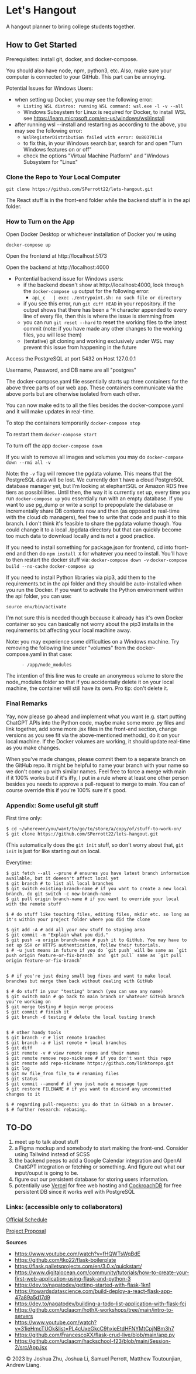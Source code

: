 # Let's Hangout
A hangout planner to bring college students together.

## How to Get Started
Prerequisites: install git, docker, and docker-compose.

You should also have node, npm, python3, etc. Also, make sure your computer is connected to your GitHub. This part can be annoying.

Potential Issues for Windows Users:
- when setting up Docker, you may see the following error:
   - `Listing WSL distros: running WSL command: wsl.exe -l -v --all`
   - Windows Subsystem for Linux is required for Docker, to install WSL see https://learn.microsoft.com/en-us/windows/wsl/install
- after running wsl --install and restarting as according to the above, you may see the following error:
  - `WslRegisterDistribution failed with error: 0x80370114`
  - to fix this, in your Windows search bar, search for and open "Turn Windows features on or off"
  - check the options "Virtual Machine Platform" and "Windows Subsystem for "Linux"

### Clone the Repo to Your Local Computer

`git clone https://github.com/SPerrott22/lets-hangout.git`

The React stuff is in the front-end folder while the backend stuff is in the api folder.

### How to Turn on the App

Open Docker Desktop or whichever installation of Docker you're using

`docker-compose up`

Open the frontend at http://localhost:5173

Open the backend at http://localhost:4000
- Pontential backend issue for Windows users:
  - if the backend doesn't show at http://localhost:4000, look through the `docker-compose up` output for the following error:
    - `api_c   | exec ./entrypoint.sh: no such file or directory`
  - if you see this error, run `git diff HEAD` in your repository. if the output shows that there has been a `^M` character appended to every line of every file, then this is where the issue is stemming from
  - you can run `git reset --hard` to reset the working files to the latest commit (note: if you have made any other changes to the working files, you will lose them)
  - (tentative) git cloning and working exclusively under WSL may prevent this issue from happening in the future

Access the PostgreSQL at port 5432 on Host 127.0.0.1

Username, Password, and DB name are all "postgres"

The docker-compose.yaml file essentially starts up three containers for the above three parts of our web app. These containers communicate via the above ports but are otherwise isolated from each other.

You can now make edits to all the files besides the docker-compose.yaml and it will make updates in real-time.

To stop the containers temporarily
`docker-compose stop`

To restart them
`docker-compose start`

To turn off the app
`docker-compose down`

If you wish to remove all images and volumes you may do
`docker-compose down --rmi all -v`

Note: the `-v` flag will remove the pgdata volume. This means that the PostgreSQL data will be lost. We currently don't have a cloud PostgreSQL database manager yet, but I'm looking at elephantSQL or Amazon RDS free tiers as possiblilities. Until then, the way it is currently set up, every time you run `docker-compose up` you essentially run with an empty database. If you want to use pg_dump or write a script to prepopulate the database or incrementally share DB contents now and then (as opposed to real-time with the cloud db managers), feel free to write that code and push it to this branch. I don't think it's feasible to share the pgdata volume though. You could change it to a local ./pgdata directory but that can quickly become too much data to download locally and is not a good practice.

If you need to install something for package.json for frontend, cd into front-end and then do `npm install X` for whatever you need to install. You'll have to then restart the docker stuff via:
`docker-compose down -v`
`docker-compose build --no-cache`
`docker-compose up`

If you need to install Python libraries via pip3, add them to the requirements.txt in the api folder and they should be auto-installed when you run the Docker. If you want to activate the Python environment within the api folder, you can use:

`source env/bin/activate`

I'm not sure this is needed though because it already has it's own Docker container so you can basically not worry about the pip3 installs in the requirements.txt affecting your local machine away.

Note: you may experience some difficulties on a Windows machine. Try removing the following line under "volumes" from the docker-compose.yaml in that case:

```
      - /app/node_modules
```

The intention of this line was to create an anonymous volume to store the node_modules folder so that if you accidentally delete it on your local machine, the container will still have its own. Pro tip: don't delete it.

### Final Remarks

Yay, now please go ahead and implement what you want (e.g. start putting ChatGPT APIs into the Python code, maybe make some more .py files and link together, add some more .jsx files in the front-end section, change versions as you see fit via the above-mentioned methods), do it on your local machine. If the Docker volumes are working, it should update real-time as you make changes.

When you've made changes, please commit them to a separate branch on the GitHub repo. It might be helpful to name your branch with your name so we don't come up with similar names. Feel free to force a merge with main if it 100% works but if it's iffy, I put in a rule where at least one other person besides you needs to approve a pull-request to merge to main. You can of course override this if you're 100% sure it's good.

### Appendix: Some useful git stuff

First time only:
```console
$ cd ~/wherever/you/want/to/go/to/store/a/copy/of/stuff-to-work-on/
$ git clone https://github.com/SPerrott22/lets-hangout.git
```
(This automatically does the `git init` stuff, so don't worry about that, `git init` is just for like starting out on local.

Everytime:
```console
$ git fetch --all --prune # ensures you have latest branch information available, but it doeesn't affect local yet
$ git branch # to list all local branches
$ git switch existing-branch-name # if you want to create a new local branch, do git switch -c new-branch-name
$ git pull origin branch-name # if you want to override your local with the remote stuff

$ # do stuff like touching files, editing files, mkdir etc. so long as it's within your project folder where you did the clone

$ git add -A # add all your new stuff to staging area
$ git commit -m "Explain what you did."
$ git push -u origin branch-name # push it to GitHub. You may have to set up SSH or HTTPS authentication, follow their tutorials.
$ # -u just means in future if you do `git push` will be same as `git push origin feature-or-fix-branch` and `git pull` same as `git pull origin feature-or-fix-branch`


$ # if you're just doing small bug fixes and want to make local branches but merge them back without dealing with GitHub

$ # do stuff in your "testing" branch (you can use any name)
$ git switch main # go back to main branch or whatever GitHub branch you're working on
$ git merge testing # begin merge process
$ git commit # finish it
$ git branch -d testing # delete the local testing branch


$ # other handy tools
$ git branch -r # list remote branches
$ git branch -a # list remote + local branches
$ git diff
$ git remote -v # view remote repos and their names
$ git remote remove repo-nickname # if you don't want this repo
$ git remote add repo-nickname https://github.com/linktorepo.git 
$ git log
$ git mv file_from file_to # renaming files
$ git status
$ git commit --amend # if you just made a message typo
$ git restore FILENAME # if you want to discard any uncommitted changes to it

$ # regarding pull-requests: you do that in GitHub on a browser.
$ # further research: rebasing.
```

## TO-DO
1) meet up to talk about stuff
2) a Figma mockup and somebody to start making the front-end. Consider using Tailwind instead of SCSS
3) the backend peeps to add a Google Calendar integration and OpenAI ChatGPT integration or fetching or something. And figure out what our input/ouput is going to be.
4) figure out our persistent database for storing users information.
5) potentially use [Vercel](https://vercel.com/) for free web hosting and [CockroachDB](https://www.cockroachlabs.com/blog/why-postgres/) for free persistent DB since it works well with PostgreSQL

### Links: (accessible only to collaborators)
[Official Schedule](https://docs.google.com/document/d/18CVAa7x0p81EIlmhSwevdX1e9p91VaN9H7_z0aK3GY4/edit?usp=sharing)

[Project Proposal](https://docs.google.com/document/d/1pcBcbz_itiW3kw4zLuwpz3pQPqzzmZLH82ii28W8zP0/edit#heading=h.ck9tcfup1nn4)

**Sources**
* https://www.youtube.com/watch?v=fHQWTsWqBdE
* https://github.com/tko22/flask-boilerplate
* https://flask.palletsprojects.com/en/3.0.x/quickstart/
* https://www.digitalocean.com/community/tutorials/how-to-create-your-first-web-application-using-flask-and-python-3
* https://dev.to/nagatodev/getting-started-with-flask-1kn1
* https://towardsdatascience.com/build-deploy-a-react-flask-app-47a89a5d17d9
* https://dev.to/nagatodev/building-a-todo-list-application-with-flask-fcj
* https://github.com/uclaacm/hothX-workshops/tree/main/intro-to-servers
* https://www.youtube.com/watch?v=31ieHmcTUOk&list=PL4cUxeGkcC9hxjeEtdHFNYMtCpjNBm3h7
* https://github.com/FrancescoXX/flask-crud-live/blob/main/app.py
* https://github.com/uclaacm/hackschool-f23/blob/main/Session-2/src/App.jsx

&copy; 2023 by Joshua Zhu, Joshua Li, Samuel Perrott, Matthew Toutounjian, Andrew Liang.
